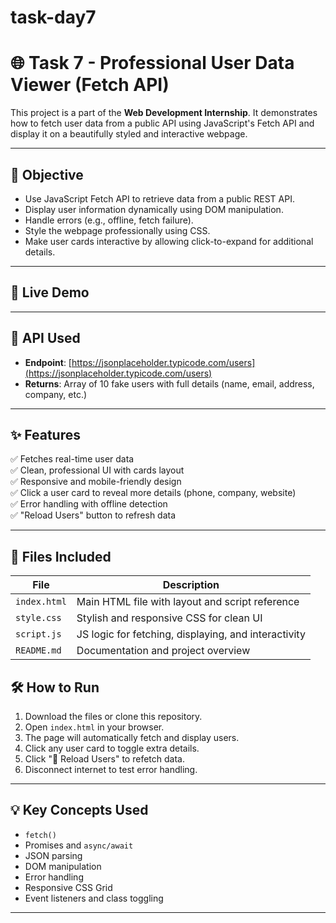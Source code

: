 # task-day7
# 🌐 Task 7 - Professional User Data Viewer (Fetch API)

This project is a part of the **Web Development Internship**. It demonstrates how to fetch user data from a public API using JavaScript's Fetch API and display it on a beautifully styled and interactive webpage.

---

## 📌 Objective

- Use JavaScript Fetch API to retrieve data from a public REST API.
- Display user information dynamically using DOM manipulation.
- Handle errors (e.g., offline, fetch failure).
- Style the webpage professionally using CSS.
- Make user cards interactive by allowing click-to-expand for additional details.

---

## 🚀 Live Demo


---

## 🔗 API Used

- **Endpoint**: [https://jsonplaceholder.typicode.com/users](https://jsonplaceholder.typicode.com/users)
- **Returns**: Array of 10 fake users with full details (name, email, address, company, etc.)

---

## ✨ Features

✅ Fetches real-time user data  
✅ Clean, professional UI with cards layout  
✅ Responsive and mobile-friendly design  
✅ Click a user card to reveal more details (phone, company, website)  
✅ Error handling with offline detection  
✅ "Reload Users" button to refresh data

---

## 🧾 Files Included

| File         | Description                                      |
|--------------|--------------------------------------------------|
| `index.html` | Main HTML file with layout and script reference  |
| `style.css`  | Stylish and responsive CSS for clean UI          |
| `script.js`  | JS logic for fetching, displaying, and interactivity |
| `README.md`  | Documentation and project overview               |


## 🛠️ How to Run

1. Download the files or clone this repository.
2. Open `index.html` in your browser.
3. The page will automatically fetch and display users.
4. Click any user card to toggle extra details.
5. Click "🔁 Reload Users" to refetch data.
6. Disconnect internet to test error handling.

---

## 💡 Key Concepts Used

- `fetch()`
- Promises and `async/await`
- JSON parsing
- DOM manipulation
- Error handling
- Responsive CSS Grid
- Event listeners and class toggling

---




